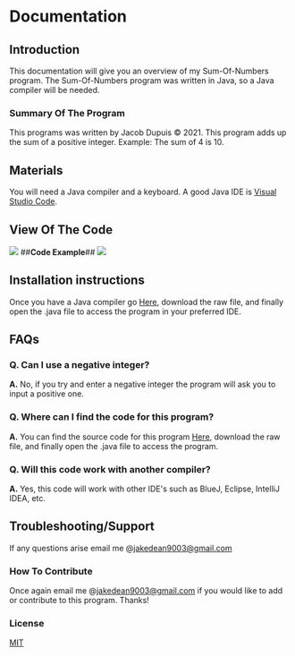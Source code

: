 # **Documentation**
## **Introduction**
This documentation will give you an overview of my Sum-Of-Numbers program. The Sum-Of-Numbers program was written in Java, so a Java compiler will be needed. 
### **Summary Of The Program**
This programs was written by Jacob Dupuis © 2021. This program adds up the sum of a positive integer. Example: The sum of 4 is 10.
## **Materials**
You will need a Java compiler and a keyboard. A good Java IDE is [Visual Studio Code](https://code.visualstudio.com/).
## **View Of The Code**
![](https://user-images.githubusercontent.com/66533303/226734876-5d653d26-ba55-4161-9780-82921758bd81.png)
##**Code Example**##
![](https://user-images.githubusercontent.com/66533303/226735132-ea6e0c31-a8ad-4ad3-b802-0747b6ccea4d.png)
## **Installation instructions**
Once you have a Java compiler go [Here](https://github.com/jakedean9903/Documentation/blob/main/Documentation.zip), download the raw file, and finally open the .java file to access the program in your preferred IDE. 
## **FAQs**
### Q. Can I use a negative integer?
**A.** No, if you try and enter a negative integer the program will ask you to input a positive one. 
### Q. Where can I find the code for this program?
**A.** You can find the source code for this program [Here](https://github.com/jakedean9903/Documentation/blob/main/Documentation.zip), download the raw file, and finally open the .java file to access the program. 
### Q. Will this code work with another compiler?
**A.** Yes, this code will work with other IDE's such as BlueJ, Eclipse, IntelliJ IDEA, etc.
## **Troubleshooting/Support**
If any questions arise email me @jakedean9003@gmail.com
### **How To Contribute**
Once again email me @jakedean9003@gmail.com if you would like to add or contribute to this program. Thanks!
### **License**
[MIT](https://choosealicense.com/licenses/mit/)


